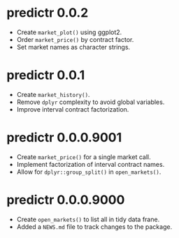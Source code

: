 # predictr 0.0.2

* Create `market_plot()` using ggplot2.
* Order `market_price()` by contract factor.
* Set market names as character strings.

# predictr 0.0.1

* Create `market_history()`.
* Remove `dplyr` complexity to avoid global variables.
* Improve interval contract factorization.

# predictr 0.0.0.9001

* Create `market_price()` for a single market call.
* Implement factorization of interval contract names.
* Allow for `dplyr::group_split()` in `open_markets()`.

# predictr 0.0.0.9000

* Create `open_markets()` to list all in tidy data frane.
* Added a `NEWS.md` file to track changes to the package.

